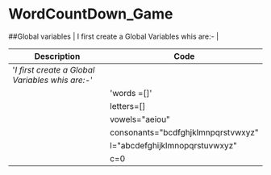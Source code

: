 # WordCountDown_Game

##Global variables
| I first create a Global Variables whis are:- |

| Description | Code |
|---| ---|
| '*I first create a Global Variables whis are:-*' | 
                                                    |'words =[]'|
                                                   | letters=[] |
                                               | vowels="aeiou" |
                           | consonants="bcdfghjklmnpqrstvwxyz" |
                               | l="abcdefghijklmnopqrstuvwxyz" |
                                                          | c=0 |
